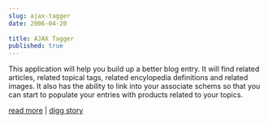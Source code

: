 ```yaml
---
slug: ajax-tagger
date: 2006-04-20
 
title: AJAX Tagger
published: true
---
```

This application will help you build up a better blog entry. It will find related articles, related topical tags, related encylopedia definitions and related images. It also has the ability to link into your associate schems so that you can start to populate your entries with products related to your topics.<p /><a href="http://ajaxtag.kinlan.co.uk/">read more</a> | <a href="http://digg.com/programming/AJAX_Tagger">digg story</a>


